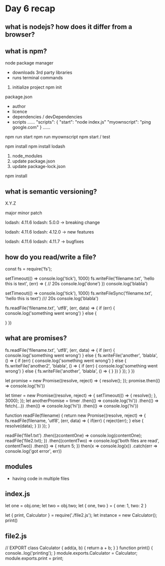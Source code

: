# Day 6 recap

## what is nodejs? how does it differ from a browser?























## what is npm?

node package manager

- downloads 3rd party libraries
- runs terminal commands

1) initialize project
npm init

package.json
- author
- licence
- dependencies / devDependencies
- scripts
......
  "scripts": {
    "start": "node index.js"
    "myownscript": "ping google.com"
  }
......

npm run start
npm run myownscript
npm start / test

npm install <name>
npm install lodash
1. node_modules
2. update package.json
3. update package-lock.json


npm install







## what is semantic versioning?

X.Y.Z

major minor patch

lodash: 4.11.6
lodash: 5.0.0
-> breaking change

lodash: 4.11.6
lodash: 4.12.0
-> new features

lodash: 4.11.6
lodash: 4.11.7
-> bugfixes







## how do you read/write a file?

const fs = require('fs');

setTimeout(() => console.log('tick'), 1000)
fs.writeFile('filename.txt', 'hello this is text', (err) => { // 20s
  console.log('done')
})
console.log('blabla')

setTimeout(() => console.log('tick'), 1000)
fs.writeFileSync('filename.txt', 'hello this is text') /// 20s
console.log('blabla')


fs.readFile('filename.txt', 'utf8', (err, data) => {
  if (err) { console.log('something went wrong') }
  else {

  }
})






## what are promises?

fs.readFile('filename.txt', 'utf8', (err, data) => {
  if (err) {
    console.log('something went wrong')
  }
  else {
    fs.writeFile('another', 'blabla', () => {
      if (err) {
        console.log('something went wrong')
      }
      else {
        fs.writeFile('another2', 'blabla', () => {
            if (err) {
              console.log('something went wrong')
            }
            else {
              fs.writeFile('another', 'blabla', () => {
            }
        })
      }
    });
  }
})

let promise = new Promise((resolve, reject) => {
  resolve();
});
promise.then(() => console.log('hi'))

let timer = new Promise((resolve, reject) => {
  setTimeout(() => {
    resolve();
  }, 3000);
});
let anotherPromise = timer
  .then(() => console.log('hi'))
  .then(() => fetch(...))
  .then(() => console.log('hi'))
  .then(() => console.log('hi'))

function readFile(filename) {
  return new Promise((resolve, reject) => {
    fs.readFile(filename, 'utf8', (err, data) => {
      if(err) {
        reject(err);
      } else {
        resolve(data);
      }
    })
  });
}

readFile('file1.txt\')
  .then((zcontentOne) =>
    console.log(contentOne);
    readFile('file2.txt);
  })
  .then((contentTwo) => console.log('both files are read', contentTwo))
  .then(() => {
    return 5;
  })
  then(x => console.log(x))
  .catch(err => console.log('got error', err))

## modules

- having code in multiple files

index.js
------------------

let one = obj.one;
let two = obj.two;
let { one, two } = {
  one: 1,
  two: 2
}

let { print, Calculator } = require('./file2.js');
let instance = new Calculator();
print()

file2.js
------------------
// EXPORT
class Calculator {
  add(a, b) {
    return a + b;
  }
}
function print() {
  console..log('printing');
}
module.exports.Calculator = Calculator;
module.exports.print = print;
